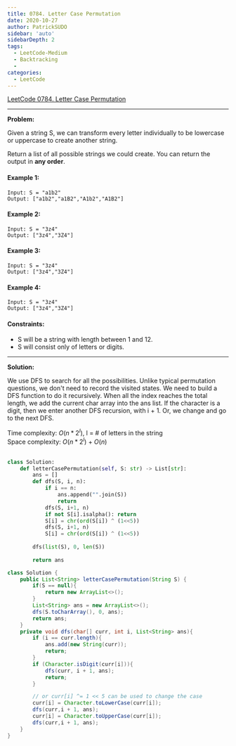 ```yaml
---
title: 0784. Letter Case Permutation
date: 2020-10-27
author: PatrickSUDO
sidebar: 'auto'
sidebarDepth: 2
tags: 
  - LeetCode-Medium
  - Backtracking
  - 
categories:
  - LeetCode
---
```

[LeetCode 0784. Letter Case Permutation](https://leetcode.com/problems/letter-case-permutation/)

---
**Problem:** <br/>

Given a string S, we can transform every letter individually to be lowercase or uppercase to create another string.

Return a list of all possible strings we could create. You can return the output in **any order**.

#### Example 1:

    Input: S = "a1b2"
    Output: ["a1b2","a1B2","A1b2","A1B2"]

#### Example 2:

    Input: S = "3z4"
    Output: ["3z4","3Z4"]

#### Example 3:

    Input: S = "3z4"
    Output: ["3z4","3Z4"]

#### Example 4:

    Input: S = "3z4"
    Output: ["3z4","3Z4"]

#### Constraints:

- S will be a string with length between 1 and 12.
- S will consist only of letters or digits.

---
**Solution:** <br/>

We use DFS to search for all the possibilities. Unlike typical permutation questions, we don't need to record the visited states. We need to build a DFS function to do it recursively. When all the index reaches the total length, we add the current char array into the ans list. If the character is a digit, then we enter another DFS recursion, with i + 1. Or, we change and go to the next DFS.


Time complexity: $O(n*2^l)$, l = # of letters in the string </br>
Space complexity: $O(n*2^l)$ + $O(n)$
</br>
</br>


```python
class Solution:
    def letterCasePermutation(self, S: str) -> List[str]:
        ans = []
        def dfs(S, i, n):
            if i == n:
                ans.append("".join(S))
                return
            dfs(S, i+1, n)
            if not S[i].isalpha(): return
            S[i] = chr(ord(S[i]) ^ (1<<5))
            dfs(S, i+1, n)
            S[i] = chr(ord(S[i]) ^ (1<<5))
            
        dfs(list(S), 0, len(S))
        
        return ans 
```

```java
class Solution {
    public List<String> letterCasePermutation(String S) {
        if(S == null){
            return new ArrayList<>();
        }
        List<String> ans = new ArrayList<>();
        dfs(S.toCharArray(), 0, ans);
        return ans;
    }
    private void dfs(char[] curr, int i, List<String> ans){
        if (i == curr.length){
            ans.add(new String(curr));
            return;
        }
        if (Character.isDigit(curr[i])){
            dfs(curr, i + 1, ans);
            return;
        }

        // or curr[i] ^= 1 << 5 can be used to change the case
        curr[i] = Character.toLowerCase(curr[i]);
        dfs(curr,i + 1, ans);
        curr[i] = Character.toUpperCase(curr[i]);
        dfs(curr,i + 1, ans);
    }
}
```
